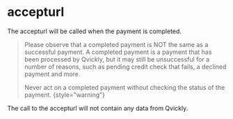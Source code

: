 # accepturl

The accepturl will be called when the payment is completed.

> Please observe that a completed payment is NOT the same as a successful payment. A completed payment is a payment that has been processed by Qvickly, but it may still be unsuccessful for a number of reasons, such as pending credit check that fails, a declined payment and more.
>
> Never act on a completed payment without checking the status of the payment.
> {style="warning"}

The call to the accepturl will not contain any data from Qvickly.